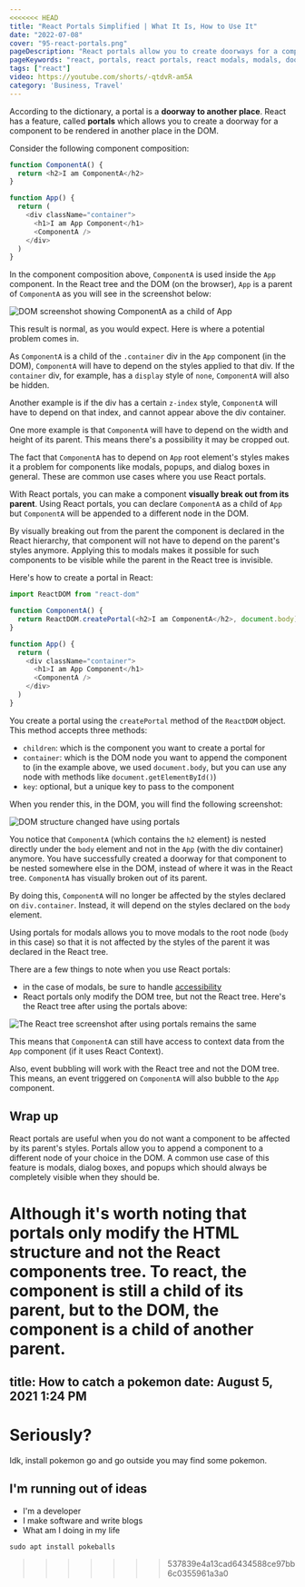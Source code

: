 ```yaml
---
<<<<<<< HEAD
title: "React Portals Simplified | What It Is, How to Use It"
date: "2022-07-08"
cover: "95-react-portals.png"
pageDescription: "React portals allow you to create doorways for a component to be rendered somewhere else in the DOM. Learn more in this article."
pageKeywords: "react, portals, react portals, react modals, modals, doorways"
tags: ["react"]
video: https://youtube.com/shorts/-qtdvR-am5A
category: 'Business, Travel'
---
```


According to the dictionary, a portal is a **doorway to another place**. React has a feature, called **portals** which allows you to create a doorway for a component to be rendered in another place in the DOM.

Consider the following component composition:

```js
function ComponentA() {
  return <h2>I am ComponentA</h2>
}

function App() {
  return (
    <div className="container">
      <h1>I am App Component</h1>
      <ComponentA />
    </div>
  )
}
```

In the component composition above, `ComponentA` is used inside the `App` component. In the React tree and the DOM (on the browser), `App` is a parent of `ComponentA` as you will see in the screenshot below:

![DOM screenshot showing ComponentA as a child of App](./dom-screenshot-without-portals.png)

This result is normal, as you would expect. Here is where a potential problem comes in.

As `ComponentA` is a child of the `.container` div in the `App` component (in the DOM), `ComponentA` will have to depend on the styles applied to that div. If the `container` div, for example, has a `display` style of `none`, `ComponentA` will also be hidden.

Another example is if the div has a certain `z-index` style, `ComponentA` will have to depend on that index, and cannot appear above the div container.

One more example is that `ComponentA` will have to depend on the width and height of its parent. This means there's a possibility it may be cropped out.

The fact that `ComponentA` has to depend on `App` root element's styles makes it a problem for components like modals, popups, and dialog boxes in general. These are common use cases where you use React portals.

With React portals, you can make a component **visually break out from its parent**. Using React portals, you can declare `ComponentA` as a child of `App` but `ComponentA` will be appended to a different node in the DOM.

By visually breaking out from the parent the component is declared in the React hierarchy, that component will not have to depend on the parent's styles anymore. Applying this to modals makes it possible for such components to be visible while the parent in the React tree is invisible.

Here's how to create a portal in React:

```js
import ReactDOM from "react-dom"

function ComponentA() {
  return ReactDOM.createPortal(<h2>I am ComponentA</h2>, document.body)
}

function App() {
  return (
    <div className="container">
      <h1>I am App Component</h1>
      <ComponentA />
    </div>
  )
}
```

You create a portal using the `createPortal` method of the `ReactDOM` object. This method accepts three methods:

* `children`: which is the component you want to create a portal for
* `container`: which is the DOM node you want to append the component to (in the example above, we used `document.body`, but you can use any node with methods like `document.getElementById()`)
* `key`: optional, but a unique key to pass to the component

When you render this, in the DOM, you will find the following screenshot:

![DOM structure changed have using portals](./dom-screenshot-with-portals.png)

You notice that `ComponentA` (which contains the `h2` element) is nested directly under the `body` element and not in the `App` (with the div container) anymore. You have successfully created a doorway for that component to be nested somewhere else in the DOM, instead of where it was in the React tree. `ComponentA` has visually broken out of its parent.

By doing this, `ComponentA` will no longer be affected by the styles declared on `div.container`. Instead, it will depend on the styles declared on the `body` element.

Using portals for modals allows you to move modals to the root node (`body` in this case) so that it is not affected by the styles of the parent it was declared in the React tree.

There are a few things to note when you use React portals:

* in the case of modals, be sure to handle [accessibility](https://www.w3.org/WAI/ARIA/apg/example-index/dialog-modal/dialog)
* React portals only modify the DOM tree, but not the React tree. Here's the React tree after using the portals above:

![The React tree screenshot after using portals remains the same](./react-tree-screenshot.png)

This means that `ComponentA` can still have access to context data from the `App` component (if it uses React Context).

Also, event bubbling will work with the React tree and not the DOM tree. This means, an event triggered on `ComponentA` will also bubble to the `App` component.

## Wrap up

React portals are useful when you do not want a component to be affected by its parent's styles. Portals allow you to append a component to a different node of your choice in the DOM. A common use case of this feature is modals, dialog boxes, and popups which should always be completely visible when they should be.

Although it's worth noting that portals only modify the HTML structure and not the React components tree. To react, the component is still a child of its parent, but to the DOM, the component is a child of another parent.
=======
title: How to catch a pokemon
date: August 5, 2021 1:24 PM
---

# Seriously?

Idk, install pokemon go and go outside you may find some pokemon.


## I'm running out of ideas

- I'm a developer
- I make software and write blogs
- What am I doing in my life

```
sudo apt install pokeballs
```
>>>>>>> 537839e4a13cad6434588ce97bb6c0355961a3a0
